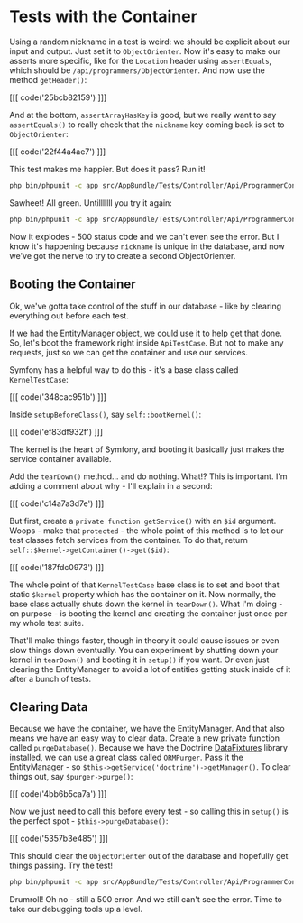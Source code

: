 # Tests with the Container

Using a random nickname in a test is weird: we should be explicit about our
input and output. Just set it to `ObjectOrienter`. Now it's easy to make our
asserts more specific, like for the `Location` header using `assertEquals`,
which should be `/api/programmers/ObjectOrienter`. And now use the method
`getHeader()`:

[[[ code('25bcb82159') ]]]

And at the bottom, `assertArrayHasKey` is good, but we really want to say
`assertEquals()` to really check that the `nickname` key coming back is set
to `ObjectOrienter`:

[[[ code('22f44a4ae7') ]]]

This test makes me happier. But does it pass? Run it!

```bash
php bin/phpunit -c app src/AppBundle/Tests/Controller/Api/ProgrammerControllerTest.php
```

Sawheet! All green. Untilllllll you try it again:

```bash
php bin/phpunit -c app src/AppBundle/Tests/Controller/Api/ProgrammerControllerTest.php
```

Now it explodes - 500 status code and we can't even see the error. But I
know it's happening because `nickname` is unique in the database, and now
we've got the nerve to try to create a second ObjectOrienter.

## Booting the Container

Ok, we've gotta take control of the stuff in our database - like by clearing
everything out before each test.

If we had the EntityManager object, we could use it to help get that done.
So, let's boot the framework right inside `ApiTestCase`. But not to make
any requests, just so we can get the container and use our services.

Symfony has a helpful way to do this - it's a base class called `KernelTestCase`:

[[[ code('348cac951b') ]]]

Inside `setupBeforeClass()`, say `self::bootKernel()`:

[[[ code('ef83df932f') ]]]

The kernel is the heart of Symfony, and booting it basically just makes the
service container available.

Add the `tearDown()` method... and do nothing. What!? This is important.
I'm adding a comment about why - I'll explain in a second:

[[[ code('c14a7a3d7e') ]]]

But first, create a `private function getService()` with an `$id` argument.
Woops - make that `protected` - the whole point of this method is to let
our test classes fetch services from the container. To do that, return
`self::$kernel->getContainer()->get($id)`:

[[[ code('187fdc0973') ]]]

The whole point of that `KernelTestCase` base class is to set and boot that
static `$kernel` property which has the container on it. Now normally, the
base class actually shuts down the kernel in `tearDown()`. What I'm doing -
on purpose - is booting the kernel and creating the container just once
per my whole test suite.

That'll make things faster, though in theory it could cause issues or even
slow things down eventually. You can experiment by shutting down your kernel
in `tearDown()` and booting it in `setup()` if you want. Or even just clearing
the EntityManager to avoid a lot of entities getting stuck inside of it after
a bunch of tests.

## Clearing Data

Because we have the container, we have the EntityManager. And that also means
we have an easy way to clear data. Create a new private function called `purgeDatabase()`.
Because we have the Doctrine [DataFixtures](https://github.com/doctrine/data-fixtures)
library installed, we can use a great class called `ORMPurger`. Pass it the
EntityManager - so `$this->getService('doctrine')->getManager()`. To clear
things out, say `$purger->purge()`:

[[[ code('4bb6b5ca7a') ]]]

Now we just need to call this before every test - so calling this in `setup()`
is the perfect spot - `$this->purgeDatabase()`:

[[[ code('5357b3e485') ]]]

This should clear the `ObjectOrienter` out of the database and hopefully
get things passing. Try the test!

```bash
php bin/phpunit -c app src/AppBundle/Tests/Controller/Api/ProgrammerControllerTest.php
```

Drumroll! Oh no - still a 500 error. And we still can't see the error. Time
to take our debugging tools up a level.
